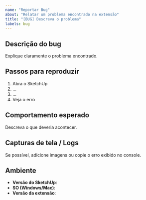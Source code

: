 ```yaml
---
name: "Reportar Bug"
about: "Relatar um problema encontrado na extensão"
title: "[BUG] Descreva o problema"
labels: bug
---
```


## Descrição do bug
Explique claramente o problema encontrado.

## Passos para reproduzir
1. Abra o SketchUp
2. ...
3. ...
4. Veja o erro

## Comportamento esperado
Descreva o que deveria acontecer.

## Capturas de tela / Logs
Se possível, adicione imagens ou copie o erro exibido no console.

## Ambiente
- **Versão do SketchUp**:  
- **SO (Windows/Mac)**:  
- **Versão da extensão**:  
